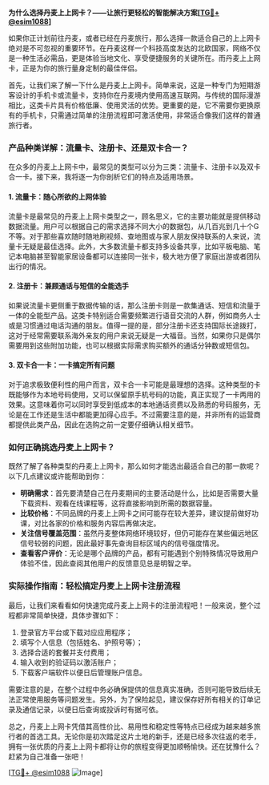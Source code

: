 **为什么选择丹麦上上网卡？——让旅行更轻松的智能解决方案[[TG💪+ @esim1088](https://t.me/s/esim1088)]**

如果你正计划前往丹麦，或者已经在丹麦旅行，那么选择一款适合自己的上上网卡绝对是不可忽视的重要环节。在丹麦这样一个科技高度发达的北欧国家，网络不仅是一种生活必需品，更是体验当地文化、享受便捷服务的关键所在。而丹麦上上网卡，正是为你的旅行量身定制的最佳伴侣。

首先，让我们来了解一下什么是丹麦上上网卡。简单来说，这是一种专门为短期游客设计的手机卡或流量卡，支持你在丹麦境内使用高速互联网。与传统的国际漫游相比，这类卡片具有价格低廉、使用灵活的优势。更重要的是，它不需要你更换原有的手机卡，只需通过简单的注册流程即可激活使用，非常适合像我们这样的普通旅行者。

### 产品种类详解：流量卡、注册卡、还是双卡合一？

在众多的丹麦上上网卡中，最常见的类型可以分为三类：流量卡、注册卡以及双卡合一卡。接下来，我将逐一为你剖析它们的特点及适用场景。

#### 1. 流量卡：随心所欲的上网体验

流量卡是最常见的丹麦上上网卡类型之一，顾名思义，它的主要功能就是提供移动数据流量。用户可以根据自己的需求选择不同大小的数据包，从几百兆到几十个G不等。对于那些喜欢随时随地刷视频、查地图或与家人朋友保持联系的人来说，流量卡无疑是最佳选择。此外，大多数流量卡都支持多设备共享，比如平板电脑、笔记本电脑甚至智能家居设备都可以连接同一张卡，极大地方便了家庭出游或者团队出行的情况。

#### 2. 注册卡：兼顾通话与短信的全能选手

如果说流量卡更侧重于数据传输的话，那么注册卡则是一款集通话、短信和流量于一体的全能型产品。这类卡特别适合需要频繁进行语音交流的人群，例如商务人士或是习惯通过电话沟通的朋友。值得一提的是，部分注册卡还支持国际长途拨打，这对于经常需要联系海外亲友的用户来说无疑是一大福音。当然，如果你只是偶尔需要用到这些附加功能，也可以根据实际需求购买额外的通话分钟数或短信包。

#### 3. 双卡合一卡：一卡搞定所有问题

对于追求极致便利性的用户而言，双卡合一卡可能是最理想的选择。这种类型的卡既能够作为本地号码使用，又可以保留原手机号码的功能，真正实现了一卡两用的效果。这意味着你可以同时享受到低成本的本地通话资费以及熟悉的号码服务，无论是在工作还是生活中都能更加得心应手。不过需要注意的是，并非所有的运营商都提供此类产品，因此在选购之前一定要仔细确认相关细节。

### 如何正确挑选丹麦上上网卡？

既然了解了各种类型的丹麦上上网卡，那么如何才能选出最适合自己的那一款呢？以下几点建议或许能帮助到你：

- **明确需求**：首先要清楚自己在丹麦期间的主要活动是什么，比如是否需要大量下载资料、观看在线课程等，这将直接影响到所需的数据容量。
- **比较价格**：不同品牌的丹麦上上网卡之间可能存在较大差异，建议提前做好功课，对比各家的价格和服务内容后再做决定。
- **关注信号覆盖范围**：虽然丹麦整体网络环境较好，但仍可能存在某些偏远地区信号较弱的问题，因此最好事先查询目标区域内的信号强度情况。
- **查看客户评价**：无论是哪个品牌的产品，都有可能遇到个别特殊情况导致用户体验不佳，因此查阅其他用户的反馈意见总是明智之举。

### 实际操作指南：轻松搞定丹麦上上网卡注册流程

最后，让我们来看看如何快速完成丹麦上上网卡的注册流程吧！一般来说，整个过程都非常简单快捷，具体步骤如下：

1. 登录官方平台或下载对应应用程序；
2. 填写个人信息（包括姓名、护照号等）；
3. 选择合适的套餐并支付费用；
4. 输入收到的验证码以激活账户；
5. 下载客户端软件以便日后管理账户信息。

需要注意的是，在整个过程中务必确保提供的信息真实准确，否则可能导致后续无法正常使用服务等问题发生。另外，为了保险起见，建议保存好所有相关的订单记录及通信记录，以便日后查询或投诉时有据可依。

总之，丹麦上上网卡凭借其高性价比、易用性和稳定性等特点已经成为越来越多旅行者的首选工具。无论你是初次踏足这片土地的新手，还是已经多次往返的老手，拥有一张优质的丹麦上上网卡都将让你的旅程变得更加顺畅愉快。还在犹豫什么？赶紧为自己准备一张吧！

[[TG💪+ @esim1088](https://t.me/s/esim1088) ![Image](https://i.postimg.cc/4NQfJmqS/Snipaste-2025-05-13-00-14-12.png)]